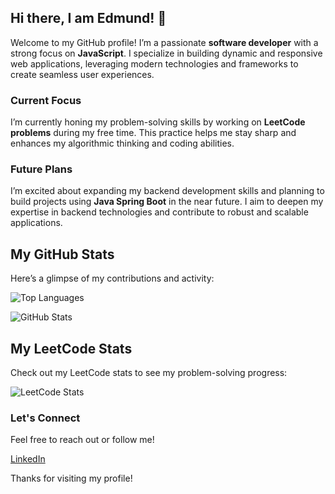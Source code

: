 ## Hi there, I am Edmund! 👋

Welcome to my GitHub profile! I’m a passionate **software developer** with a strong focus on **JavaScript**. I specialize in building dynamic and responsive web applications, leveraging modern technologies and frameworks to create seamless user experiences.

### Current Focus

I’m currently honing my problem-solving skills by working on **LeetCode problems** during my free time. This practice helps me stay sharp and enhances my algorithmic thinking and coding abilities.

### Future Plans

I’m excited about expanding my backend development skills and planning to build projects using **Java Spring Boot** in the near future. I aim to deepen my expertise in backend technologies and contribute to robust and scalable applications.

## My GitHub Stats

Here’s a glimpse of my contributions and activity:


![Top Languages](https://github-readme-stats.vercel.app/api/top-langs/?username=limcw20&layout=compact&theme=react-dark)

![GitHub Stats](https://github-readme-stats.vercel.app/api?username=limcw20&show_icons=true&theme=react-dark)





## My LeetCode Stats

Check out my LeetCode stats to see my problem-solving progress:

![LeetCode Stats](https://leetcode-stats.vercel.app/api?username=elimcw20&theme=dark)

### Let's Connect

Feel free to reach out or follow me!

[LinkedIn](https://www.linkedin.com/in/edmundlcw)

Thanks for visiting my profile!
